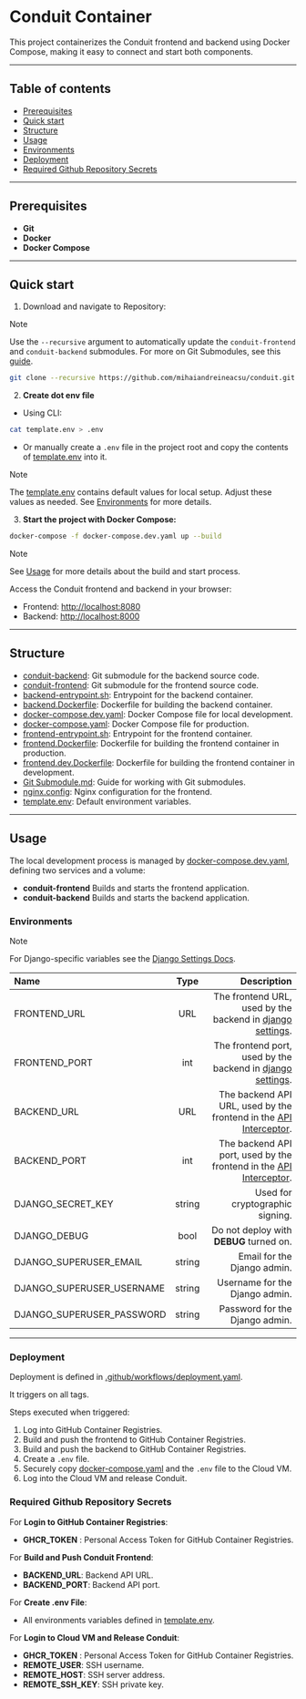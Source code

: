 # Conduit Container

This project containerizes the Conduit frontend and backend using Docker Compose, making it easy to connect and start both components.

---

## Table of contents

- [Prerequisites](#prerequisites)
- [Quick start](#quick-start)
- [Structure](#structure)
- [Usage](#usage)
- [Environments](#environments)
- [Deployment](#deployment)
- [Required Github Repository Secrets](#required-github-repository-secrets)

---

## Prerequisites

- **Git**
- **Docker**
- **Docker Compose**

---

## Quick start

1. Download and navigate to Repository:

> [!NOTE]
> Use the `--recursive` argument to automatically update the `conduit-frontend` and `conduit-backend` submodules. For more on Git Submodules, see this [guide](./Git%20Submodule.md).

```bash
git clone --recursive https://github.com/mihaiandreineacsu/conduit.git && cd conduit
```

2. **Create dot env file**

- Using CLI:

```bash
cat template.env > .env
```

- Or manually create a `.env` file in the project root and copy the contents of [template.env](./template.env) into it.

> [!NOTE]
> The [template.env](./template.env) contains default values for local setup. Adjust these values as needed. See [Environments](#environments) for more details.

3. **Start the project with Docker Compose:**

```bash
docker-compose -f docker-compose.dev.yaml up --build
```

> [!NOTE]
> See [Usage](#usage) for more details about the build and start process.

Access the Conduit frontend and backend in your browser:

- Frontend: <http://localhost:8080>
- Backend: <http://localhost:8000>

---

## Structure

- [conduit-backend](./conduit-backend): Git submodule for the backend source code.
- [conduit-frontend](./conduit-frontend): Git submodule for the frontend source code.
- [backend-entrypoint.sh](./backend-entrypoint.sh): Entrypoint for the backend container.
- [backend.Dockerfile](./backend.Dockerfile): Dockerfile for building the backend container.
- [docker-compose.dev.yaml](./docker-compose.dev.yaml): Docker Compose file for local development.
- [docker-compose.yaml](./docker-compose.yaml): Docker Compose file for production.
- [frontend-entrypoint.sh](./frontend-entrypoint.sh): Entrypoint for the frontend container.
- [frontend.Dockerfile](./frontend.Dockerfile): Dockerfile for building the frontend container in production.
- [frontend.dev.Dockerfile](./frontend.dev.Dockerfile): Dockerfile for building the frontend container in development.
- [Git Submodule.md](./Git%20Submodule.md): Guide for working with Git submodules.
- [nginx.config](./nginx.config): Nginx configuration for the frontend.
- [template.env](./template.env): Default environment variables.

---

## Usage

The local development process is managed by [docker-compose.dev.yaml](./docker-compose.dev.yaml), defining two services and a volume:

- **conduit-frontend** Builds and starts the frontend application.
- **conduit-backend** Builds and starts the backend application.

### Environments

> [!NOTE]
> For Django-specific variables see the [Django Settings Docs](https://docs.djangoproject.com/en/dev/ref/settings/).

| Name | Type | Description |
| :--- | :--: | ----------: |
| FRONTEND_URL | URL | The frontend URL, used by the backend in [django settings](./conduit-backend/conduit/settings.py). |
| FRONTEND_PORT | int | The frontend port, used by the backend in [django settings](./conduit-backend/conduit/settings.py). |
| BACKEND_URL | URL | The backend API URL, used by the frontend in the [API Interceptor](./conduit-frontend/src/app/core/interceptors/api.interceptor.ts). |
| BACKEND_PORT | int | The backend API port, used by the frontend in the [API Interceptor](./conduit-frontend/src/app/core/interceptors/api.interceptor.ts). |
| DJANGO_SECRET_KEY | string | Used for cryptographic signing. |
| DJANGO_DEBUG | bool | Do not deploy with **DEBUG** turned on. |
| DJANGO_SUPERUSER_EMAIL | string | Email for the Django admin. |
| DJANGO_SUPERUSER_USERNAME | string | Username for the Django admin. |
| DJANGO_SUPERUSER_PASSWORD | string | Password for the Django admin. |

---

### Deployment

Deployment is defined in [.github/workflows/deployment.yaml](./.github/workflows/deployment.yaml).

It triggers on all tags.

Steps executed when triggered:

1. Log into GitHub Container Registries.
1. Build and push the frontend to GitHub Container Registries.
1. Build and push the backend to GitHub Container Registries.
1. Create a `.env` file.
1. Securely copy [docker-compose.yaml](./docker-compose.yaml) and the `.env` file to the Cloud VM.
1. Log into the Cloud VM and release Conduit.

### Required Github Repository Secrets

For **Login to GitHub Container Registries**:

- **GHCR_TOKEN** : Personal Access Token for GitHub Container Registries.

For **Build and Push Conduit Frontend**:

- **BACKEND_URL**: Backend API URL.
- **BACKEND_PORT**: Backend API port.

For **Create .env File**:

- All environments variables defined in [template.env](./template.env).

For **Login to Cloud VM and Release Conduit**:

- **GHCR_TOKEN** : Personal Access Token for GitHub Container Registries.
- **REMOTE_USER**: SSH username.
- **REMOTE_HOST**: SSH server address.
- **REMOTE_SSH_KEY**: SSH private key.

